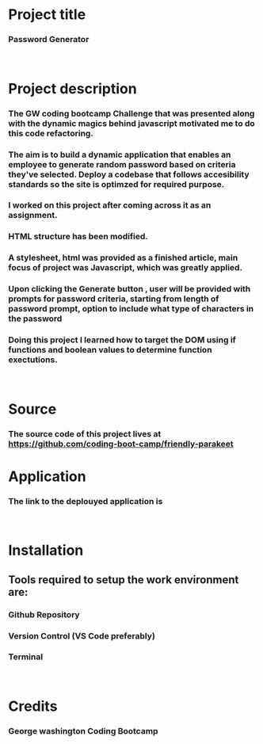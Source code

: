 # Project title

### Password Generator

<br/>

# Project description

### The GW coding bootcamp Challenge that was presented along with the dynamic magics behind javascript motivated me to do this code refactoring.

### The aim is to build a dynamic application that enables an employee to generate random password based on criteria they've selected. Deploy a codebase that follows accesibility standards so the site is optimzed for required purpose.

### I worked on this project after coming across it as an assignment.

### HTML structure has been modified.

### A stylesheet, html was provided as a finished article, main focus of project was Javascript, which was greatly applied.

### Upon clicking the Generate button , user will be provided with prompts for password criteria, starting from length of password prompt, option to include what type of characters in the password

### Doing this project I learned how to target the DOM using if functions and boolean values to determine function exectutions.

<br/>

# Source

### The source code of this project lives at https://github.com/coding-boot-camp/friendly-parakeet

# Application

### The link to the deplouyed application is

<br/>

# Installation

## Tools required to setup the work environment are:

### Github Repository

### Version Control (VS Code preferably)

### Terminal

<br/>

# Credits

### George washington Coding Bootcamp
